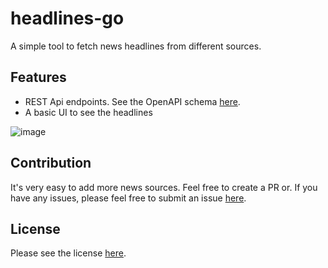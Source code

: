 # headlines-go

A simple tool to fetch news headlines from different sources.

## Features

- REST Api endpoints. See the OpenAPI schema [here](https://github.com/shaharia-lab/headlines-go/blob/main/openapi.yaml).
- A basic UI to see the headlines

![image](https://github.com/user-attachments/assets/684d9744-cfed-4226-95c3-7becc5fa92e9)


## Contribution

It's very easy to add more news sources. Feel free to create a PR or. If you have any issues, please feel free to submit an issue [here](https://github.com/shaharia-lab/headlines-go/issues).

## License

Please see the license [here](https://github.com/shaharia-lab/headlines-go/blob/main/LICENSE).
